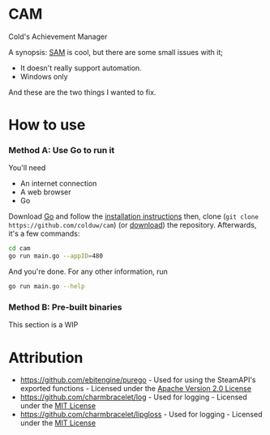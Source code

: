 # CAM
Cold's Achievement Manager

A synopsis: [SAM](https://github.com/gibbed/SteamAchievementManager) is cool, but there are some small issues with it;
- It doesn't really support automation.
- Windows only

And these are the two things I wanted to fix.

# How to use

### Method A: Use Go to run it
You'll need
- An internet connection
- A web browser
- Go

Download [Go](https://go.dev/dl) and follow the [installation instructions](https://go.dev/doc/install)
then, clone (`git clone https://github.com/colduw/cam`) (or [download](https://github.com/colduw/cam/archive/refs/heads/main.zip)) the repository.
Afterwards, it's a few commands:
```bash
cd cam
go run main.go --appID=480
```
And you're done. For any other information, run
```bash
go run main.go --help
```

### Method B: Pre-built binaries
This section is a WIP

# Attribution
- https://github.com/ebitengine/purego - Used for using the SteamAPI's exported functions - Licensed under the [Apache Version 2.0 License](https://github.com/ebitengine/purego/blob/main/LICENSE)
- https://github.com/charmbracelet/log - Used for logging - Licensed under the [MIT License](https://github.com/charmbracelet/log/blob/main/LICENSE)
- https://github.com/charmbracelet/lipgloss - Used for logging - Licensed under the [MIT License](https://github.com/charmbracelet/lipgloss/blob/master/LICENSE)